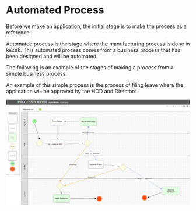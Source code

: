 # Automated Process

Before we make an application, the initial stage is to make the process as a reference.

Automated process is the stage where the manufacturing process is done in kecak. This automated process comes from a business process that has been designed and will be automated.

The following is an example of the stages of making a process from a simple business process.

An example of this simple process is the process of filing leave where the application will be approved by the HOD and Directors.

<img src="https://raw.githubusercontent.com/kinnara-digital-studio/kecak-workflow/master/docs/assets/automatedProcess.png" alt="automatedProcess" />
